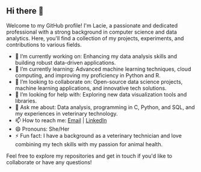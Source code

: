 ## Hi there 👋


Welcome to my GitHub profile! I'm Lacie, a passionate and dedicated professional with a strong background in computer science and data analytics. Here, you'll find a collection of my projects, experiments, and contributions to various fields.

- 🔭 I’m currently working on: Enhancing my data analysis skills and building robust data-driven applications.
- 🌱 I’m currently learning: Advanced machine learning techniques, cloud computing, and improving my proficiency in Python and R.
- 👯 I’m looking to collaborate on: Open-source data science projects, machine learning applications, and innovative tech solutions.
- 🤔 I’m looking for help with: Exploring new data visualization tools and libraries.
- 💬 Ask me about: Data analysis, programming in C, Python, and SQL, and my experiences in veterinary technology.
- 📫 How to reach me: [Email](mailto:laciehendershot@gmail.com) | [LinkedIn](www.linkedin.com/in/lacie-leone-47b567224)
- 😄 Pronouns: She/Her
- ⚡ Fun fact: I have a background as a veterinary technician and love combining my tech skills with my passion for animal health.

Feel free to explore my repositories and get in touch if you'd like to collaborate or have any questions!

